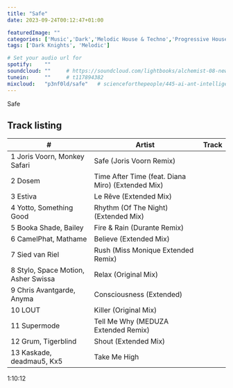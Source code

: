 ```yaml
---
title: "Safe"
date: 2023-09-24T00:12:47+01:00

featuredImage: ""
categories: ['Music','Dark','Melodic House & Techno','Progressive House']
tags: ['Dark Knights', 'Melodic']

# Set your audio url for
spotify:    ""
soundcloud: ""     # https://soundcloud.com/lightbooks/alchemist-08-new-world-order-snip
tunein:     ""     # t117894382
mixcloud:   "p3nf0ld/safe"   # scienceforthepeople/445-ai-ant-intelligence
---
```


Safe

<!--more-->

## Track listing

|  # | Artist     | Track   |
| --------  | -------- | ------ |
|1	Joris Voorn, Monkey Safari|	Safe (Joris Voorn Remix)|
|2	Dosem|	Time After Time (feat. Diana Miro) (Extended Mix)|
|3	Estiva|	Le Rêve (Extended Mix)|
|4	Yotto, Something Good|	Rhythm (Of The Night) (Extended Mix)|
|5	Booka Shade, Bailey|	Fire & Rain (Durante Remix)|
|6	CamelPhat, Mathame|	Believe (Extended Mix)|
|7	Sied van Riel|	Rush (Miss Monique Extended Remix)|
|8	Stylo, Space Motion, Asher Swissa|	Relax (Original Mix)|
|9	Chris Avantgarde, Anyma|	Consciousness (Extended)|
|10	LOUT|	Killer (Original Mix)|
|11	Supermode|	Tell Me Why (MEDUZA Extended Remix)|
|12	Grum, Tigerblind|	Shout (Extended Mix)|
|13	Kaskade, deadmau5, Kx5|	Take Me High|


1:10:12